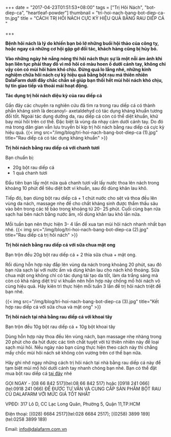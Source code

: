 +++
date = "2017-04-23T01:51:53+08:00"
tags = ["Trị Hôi Nách", "bot-diep-ca", "heartleaf-powder"]
thumbnail = "tri-hoi-nach-bang-bot-diep-ca-tn.jpg"
title = "CÁCH TRỊ HÔI NÁCH CỰC KỲ HIỆU QUẢ BẰNG RAU DIẾP CÁ "

+++
 
**Bệnh hôi nách là lý do khiến bạn bỏ lỡ những buổi hội thảo của công ty, hoặc ngay cả những cơ hội gặp gỡ đối tác, khách hàng cũng bị hủy bỏ.** 

**Vào những ngày hè nắng nóng thì hôi nách thực sự là một nỗi ám ảnh khi bạn liên tục phải thay đồ vì mồ hôi có màu hoen ố dưới cánh tay, không chỉ vậy còn có mùi hôi hám khó chịu. Đừng quá lo lắng nhé, những kinh nghiệm chữa hôi nách cự kỳ hiệu quả bằng bột rau má thiên nhiên DalaFarm dưới đây chắc chắn sẽ giúp bạn thổi hết mùi hôi nách khó chịu, tự tin giao tiếp và thoải mái hoạt động.** 
 
**Tác dụng trị hôi nách diệu kỳ của rau diếp cá**

Gần đây các chuyên ra nghiên cứu đã tìm ra trong rau diếp cá có thành phần kháng sinh là decanoyl- axetaldehyd có tác dụng kháng khuẩn tương đối tốt. Ngoài tác dụng dưỡng da, rau diếp cá còn có thể diệt khuẩn, khử bay mùi hôi trên cơ thể. Đặc biệt là vùng da nhạy cảm dưới cánh tay. Do đó mà trong dân gian vẫn lưu truyền bí kíp trị hôi nách bằng rau diếp cá cực kỳ hiệu quả. 
{{< img src="/img/blog/tri-hoi-nach-bang-bot-diep-ca (1).jpg" title="Rau diếp cá có tác dụng kháng khuẩn" >}}
 
**Trị hôi nách bằng rau diếp cá với chanh tươi** 

Bạn chuẩn bị: 

* 20g bột rau diếp cá
* 1 quả chanh tươi

Đầu tiên bạn lấy một nửa quả chanh tươi vắt lấy nước thoa lên nách trong khoảng 10 phút để tiêu diệt bớt vi khuẩn, sau đó dùng khăn lau khô.  

Tiếp đó, bạn dùng bột rau diếp cá + 1 chút nước cho sệt và thoa đều lên vùng da nách, massage nhẹ để cho chất kháng sinh được thẩm thấu sâu vào bên trong các tế bào trong khoảng từ 20- 25 phút. Cuối cùng bạn rửa sạch hai bên nách bằng nước ấm, rồi dùng khăn lau khô lần nữa.  

Mỗi tuần bạn nên thực hiện 3- 4 lần để xua tan mùi hôi nách nhanh nhất bạn nhé. 
{{< img src="/img/blog/tri-hoi-nach-bang-bot-diep-ca (2).jpg" title="Rau diếp cá trị hôi nách" >}} 
 
**Trị hôi nách bằng rau diếp cá với sữa chua mật ong**
 
Bạn trộn đều 20g bột rau diếp cá + 2 thìa sữa chua + mật ong.
  
Rồi dùng hỗn hợp này đắp lên vùng da nách trong khoảng 20 phút, sau đó bạn rửa sạch lại với nước ấm và dùng khăn lau cho nách khô thoáng. Sữa chua mật ong không chỉ có tác dụng tái tạo da tốt, làm da trắng sáng mà còn có khả năng diệt trừ vi khuẩn nên hỗn hợp này chống mồ hôi nách vô cùng hiệu quả. Hãy kiên trì thực hiện mỗi tuần 3 lần để trị hôi nách triệt để bạn nhé. 

{{< img src="/img/blog/tri-hoi-nach-bang-bot-diep-ca (3).jpg" title="Kết hợp rau diếp cá với sữa chua và mật ong" >}} 

**Trị hôi nách tại nhà bằng rau diếp cá với khoai tây**
 
Bạn trộn đều 10g bột rau diếp cá + 10g bột khoai tây 

Dùng hỗn hợp này thoa đều lên vùng nách, bạn massage nhẹ nhàng trong 20 phút cho da hút được các tinh chất tuyệt vời từ thiên nhiên này để loại sạch mùi hôi. Nếu ngày nào bạn cũng thực hiện theo cách này thì chẳng mấy chốc mùi hôi nách sẽ không còn vương trên cơ thể bạn nữa. 
 
Hãy ghi nhớ ngay những cách trị hôi nách tại nhà bằng rau diếp cá này để tạm biệt mùi mồ hôi dưới cánh tay nhanh chóng bạn nhé. Bạn có thể đặt mua bột rau diếp cá [tại đây](/san-pham/bột-rau-diếp-cá-50g/) nhé

GỌI NGAY -  [08 66 842 517](tel:08 66 842 517) hoặc [0918 241 066](tel:0918 241 066)
ĐỂ ĐƯỢC TƯ VẤN VÀ CUNG CẤP SẢN PHẨM
BỘT RAU CỦ DALAFARM VỚI MỨC GIÁ TỐT NHẤT

VPĐD: 317 Lô D, CC Lạc Long Quân, Phường 5, 
Quận 11,TP.HCM

Điện thoại: [(028) 6684 2517](tel:028 6684 2517); [(0258) 3899 189](tel:0258 3899 189)

Email: [info@dalafarm.com.vn](mailto:info@dalafarm.com.vn)